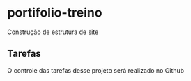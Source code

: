 # portifolio-treino
Construção de estrutura de site 

## Tarefas
O controle das tarefas desse projeto será realizado no Github
